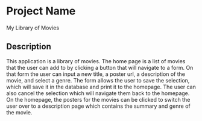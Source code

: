 # Project Name

My Library of Movies

## Description

This application is a library of movies.  The home page is a list of movies that the user can add to by clicking a button that will navigate to a form.  On that form the user can input a new title, a poster url, a description of the movie, and select a genre.  The form allows the user to save the selection, which will save it in the database and print it to the homepage.  The user can also cancel the selection which will navigate them back to the homepage.  On the homepage, the posters for the movies can be clicked to switch the user over to a description page which contains the summary and genre of the movie.
